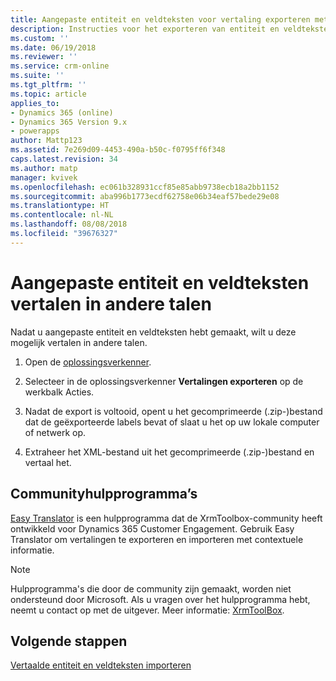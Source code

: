 ```yaml
---
title: Aangepaste entiteit en veldteksten voor vertaling exporteren met PowerApps | MicrosoftDocs
description: Instructies voor het exporteren van entiteit en veldteksten voor vertaling
ms.custom: ''
ms.date: 06/19/2018
ms.reviewer: ''
ms.service: crm-online
ms.suite: ''
ms.tgt_pltfrm: ''
ms.topic: article
applies_to:
- Dynamics 365 (online)
- Dynamics 365 Version 9.x
- powerapps
author: Mattp123
ms.assetid: 7e269d09-4453-490a-b50c-f0795ff6f348
caps.latest.revision: 34
ms.author: matp
manager: kvivek
ms.openlocfilehash: ec061b328931ccf85e85abb9738ecb18a2bb1152
ms.sourcegitcommit: aba996b1773ecdf62758e06b34eaf57bede29e08
ms.translationtype: HT
ms.contentlocale: nl-NL
ms.lasthandoff: 08/08/2018
ms.locfileid: "39676327"
---
```

# <a name="translate-customized-entity-and-field-text-into-other-languages"></a>Aangepaste entiteit en veldteksten vertalen in andere talen

Nadat u aangepaste entiteit en veldteksten hebt gemaakt, wilt u deze mogelijk vertalen in andere talen.  
  
1. Open de [oplossingsverkenner](../model-driven-apps/advanced-navigation.md#solution-explorer).    
  
2. Selecteer in de oplossingsverkenner **Vertalingen exporteren** op de werkbalk Acties.  
3.  Nadat de export is voltooid, opent u het gecomprimeerde (.zip-)bestand dat de geëxporteerde labels bevat of slaat u het op uw lokale computer of netwerk op.  
  
4.  Extraheer het XML-bestand uit het gecomprimeerde (.zip-)bestand en vertaal het.  

## <a name="community-tools"></a>Communityhulpprogramma’s

[Easy Translator](https://www.xrmtoolbox.com/plugins/MsCrmTools.Translator/) is een hulpprogramma dat de XrmToolbox-community heeft ontwikkeld voor Dynamics 365 Customer Engagement. Gebruik Easy Translator om vertalingen te exporteren en importeren met contextuele informatie. 

> [!NOTE]
> Hulpprogramma's die door de community zijn gemaakt, worden niet ondersteund door Microsoft. Als u vragen over het hulpprogramma hebt, neemt u contact op met de uitgever. Meer informatie: [XrmToolBox](https://www.xrmtoolbox.com).

## <a name="next-steps"></a>Volgende stappen  
 [Vertaalde entiteit en veldteksten importeren](import-translated-entity-field-text.md)
